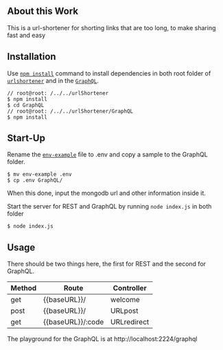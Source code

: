 ## About this Work
This is a url-shortener for shorting links that are too long, to make sharing fast and easy

## Installation
Use [`npm install`]() command to install dependencies in both root folder of [`urlshortener`]() and in the [`GraphQL`]().
```
// root@root: /../../urlShortener
$ npm install
$ cd GraphQL
// root@root: /../../urlShortener/GraphQL
$ npm install
```

## Start-Up
Rename the [`env-example`]() file to .env and copy a sample to the GraphQL folder.
```
$ mv env-example .env
$ cp .env GraphQL/
```
When this done, input the mongodb url and other information inside it.

Start the server for REST and GraphQL by running `node index.js` in both folder
```
$ node index.js

```

## Usage
There should be two things here, the first for REST and the second for GraphQL.

Method | Route | Controller
-------|-------|-------|
get | {{baseURL}}/ | welcome
post | {{baseURL}}/ | URLpost
get | {{baseURL}}/:code | URLredirect

The playground for the GraphQL is at http://localhost:2224/graphql